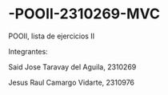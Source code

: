 # -POOII-2310269-MVC
POOII, lista de ejercicios II

Integrantes:

Said Jose Taravay del Aguila, 2310269

Jesus Raul Camargo Vidarte, 2310976
